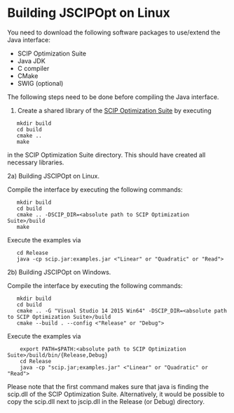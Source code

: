 Building JSCIPOpt on Linux
==========================

You need to download the following software packages to use/extend the Java interface:

 - SCIP Optimization Suite
 - Java JDK
 - C compiler
 - CMake
 - SWIG (optional)

The following steps need to be done before compiling the Java interface.

1) Create a shared library of the [SCIP Optimization Suite](http://scip.zib.de/#download) by executing

```
   mkdir build
   cd build
   cmake ..
   make
```

in the SCIP Optimization Suite directory. This should have created all necessary libraries.

2a) Building JSCIPOpt on Linux.

Compile the interface by executing the following commands:

```
   mkdir build
   cd build
   cmake .. -DSCIP_DIR=<absolute path to SCIP Optimization Suite>/build
   make
```

Execute the examples via

```
   cd Release
   java -cp scip.jar:examples.jar <"Linear" or "Quadratic" or "Read">
```

2b) Building JSCIPOpt on Windows.

Compile the interface by executing the following commands:

```
   mkdir build
   cd build
   cmake .. -G "Visual Studio 14 2015 Win64" -DSCIP_DIR=<absolute path to SCIP Optimization Suite>/build
   cmake --build . --config <"Release" or "Debug">
```

Execute the examples via

```
    export PATH=$PATH:<absolute path to SCIP Optimization Suite>/build/bin/{Release,Debug}
    cd Release
    java -cp "scip.jar;examples.jar" <"Linear" or "Quadratic" or "Read">
```

Please note that the first command makes sure that java is finding the scip.dll of the SCIP Optimization
Suite. Alternatively, it would be possible to copy the scip.dll next to jscip.dll in the Release (or Debug) directory.

